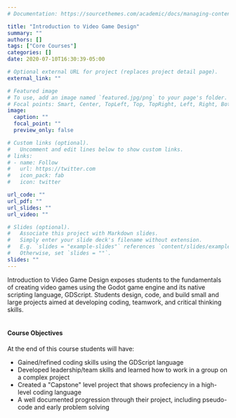 ```yaml
---
# Documentation: https://sourcethemes.com/academic/docs/managing-content/

title: "Introduction to Video Game Design"
summary: ""
authors: []
tags: ["Core Courses"]
categories: []
date: 2020-07-10T16:30:39-05:00

# Optional external URL for project (replaces project detail page).
external_link: ""

# Featured image
# To use, add an image named `featured.jpg/png` to your page's folder.
# Focal points: Smart, Center, TopLeft, Top, TopRight, Left, Right, BottomLeft, Bottom, BottomRight.
image:
  caption: ""
  focal_point: ""
  preview_only: false

# Custom links (optional).
#   Uncomment and edit lines below to show custom links.
# links:
# - name: Follow
#   url: https://twitter.com
#   icon_pack: fab
#   icon: twitter

url_code: ""
url_pdf: ""
url_slides: ""
url_video: ""

# Slides (optional).
#   Associate this project with Markdown slides.
#   Simply enter your slide deck's filename without extension.
#   E.g. `slides = "example-slides"` references `content/slides/example-slides.md`.
#   Otherwise, set `slides = ""`.
slides: ""
---
```


Introduction to Video Game Design exposes students to the fundamentals of creating video games using the Godot game engine and its native scripting language, GDScript. Students design, code, and build small and large projects aimed at developing coding, teamwork, and critical thinking skills. 
<br>
<br>
#### Course Objectives 

At the end of this course students will have:

- Gained/refined coding skills using the GDScript language
- Developed leadership/team skills and learned how to work in a group on a complex project
- Created a "Capstone" level project that shows profeciency in a high-level coding language
- A well documented progression through their project, including pseudo-code and early problem solving